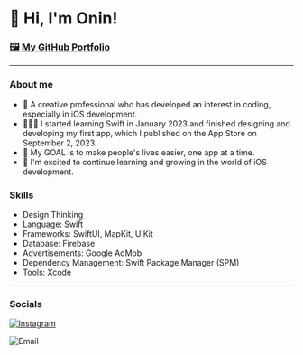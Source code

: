 # 👋 Hi, I'm Onin!

### [🖼️ My GitHub Portfolio](https://github.com/Onin-iOS/iOS-Developer-Portfolio)

***

###  About me

* 🎨 A creative professional who has developed an interest in coding, especially in iOS development.
* 🧑🏻‍💻 I started learning Swift in January 2023 and finished designing and developing my first app, which I published on the App Store on September 2, 2023.
* 🎯 My GOAL is to make people's lives easier, one app at a time.
* 🙏 I'm excited to continue learning and growing in the world of iOS development.

### Skills

* Design Thinking
* Language: Swift
* Frameworks: SwiftUI, MapKit, UIKit
* Database: Firebase
* Advertisements: Google AdMob
* Dependency Management: Swift Package Manager (SPM)
* Tools: Xcode 

---
### Socials 

[![Instagram](https://i.imgur.com/HeVBU6h.png)](https://www.instagram.com/oninizer/) 

![Email](https://i.imgur.com/WteCzm6.pngL)
